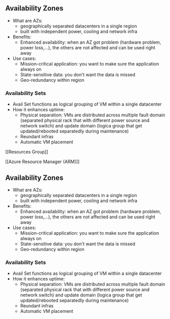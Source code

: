 ## Availability Zones
- What are AZs: 
	- geographically separated datacenters in a single region
	- built with independent power,  cooling and network infra
- Benefits:
	- Enhanced availability: when an AZ got problem (hardware problem, power loss,...), the others are not affected and  can be used right away
- Use cases:
	- Mission-critical application: you want to make sure the application always on
	- State-sensitive data: you don't want the data is missed
	- Geo-redundancy within region

### Availability Sets
- Avail Set functions as logical grouping of VM within a single datacenter
- How it enhances uptime:
	- Physical separation: VMs are distributed across multiple fault domain (separated physical rack that with different power source and network switch) and update domain (logica group that get updated/rebooted separatedly during maintenance)
	- Reundant infras
	- Automatic VM placement


[[Resources Group]]

[[Azure Resource Manager (ARM)]]

## Availability Zones
- What are AZs: 
	- geographically separated datacenters in a single region
	- built with independent power,  cooling and network infra
- Benefits:
	- Enhanced availability: when an AZ got problem (hardware problem, power loss,...), the others are not affected and  can be used right away
- Use cases:
	- Mission-critical application: you want to make sure the application always on
	- State-sensitive data: you don't want the data is missed
	- Geo-redundancy within region

### Availability Sets
- Avail Set functions as logical grouping of VM within a single datacenter
- How it enhances uptime:
	- Physical separation: VMs are distributed across multiple fault domain (separated physical rack that with different power source and network switch) and update domain (logica group that get updated/rebooted separatedly during maintenance)
	- Reundant infras
	- Automatic VM placement
